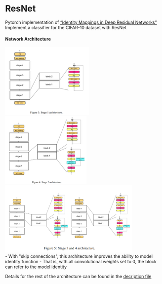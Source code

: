 # ResNet
Pytorch implementation of [“Identity Mappings in Deep Residual Networks”](https://arxiv.org/pdf/1603.05027.pdf)
Implement a classifier for the CIFAR-10 dataset with ResNet

#### Network Architecture
<div>
  <img height="220" src="https://github.com/goodnightng0/ResNet/blob/main/architecture/stage1.PNG">
  <img height="220" src="https://github.com/goodnightng0/ResNet/blob/main/architecture/stage2.PNG">
  <img height="220" src="https://github.com/goodnightng0/ResNet/blob/main/architecture/stage34.PNG">
 </div>
- With "skip connections", this architecture improves the ability to model identity function
- That is, with all convolutional weights set to 0, the block can refer to the model identity

Details for the rest of the architecture can be found in the [decription file](./6.pdf)
